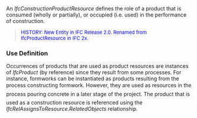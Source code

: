 ﻿An _IfcConstructionProductResource_ defines the role of a product that is consumed (wholly or partially), or occupied (i.e. used) in the performance of construction.

> <font color="#0000FF" size="-1">HISTORY: New Entity in IFC
		Release 2.0. Renamed from IfcProductResource in IFC 2x.</font>

### Use Definition
Occurrences of products that are used as product resources are instances of _IfcProduct_ (by reference) since they result from some processes. For instance, formworks can be instantiated as products resulting from the process &#145;constructing formwork&#146;. However, they are used as resources in the process &#145;pouring concrete&#146; in a later stage of the project. The product that is used as a construction resource is referenced using the _IfcRelAssignsToResource.RelatedObjects_ relationship.